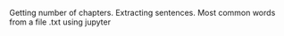 Getting number of chapters. Extracting sentences. Most common words from 
a file .txt using jupyter
